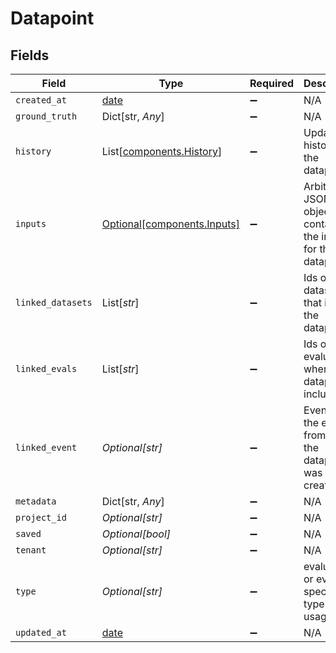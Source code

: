 # Datapoint


## Fields

| Field                                                                | Type                                                                 | Required                                                             | Description                                                          |
| -------------------------------------------------------------------- | -------------------------------------------------------------------- | -------------------------------------------------------------------- | -------------------------------------------------------------------- |
| `created_at`                                                         | [date](https://docs.python.org/3/library/datetime.html#date-objects) | :heavy_minus_sign:                                                   | N/A                                                                  |
| `ground_truth`                                                       | Dict[str, *Any*]                                                     | :heavy_minus_sign:                                                   | N/A                                                                  |
| `history`                                                            | List[[components.History](../../models/components/history.md)]       | :heavy_minus_sign:                                                   | Update history for the datapoint                                     |
| `inputs`                                                             | [Optional[components.Inputs]](../../models/components/inputs.md)     | :heavy_minus_sign:                                                   | Arbitrary JSON object containing the inputs for the datapoint        |
| `linked_datasets`                                                    | List[*str*]                                                          | :heavy_minus_sign:                                                   | Ids of all datasets that include the datapoint                       |
| `linked_evals`                                                       | List[*str*]                                                          | :heavy_minus_sign:                                                   | Ids of evaluations where the datapoint is included                   |
| `linked_event`                                                       | *Optional[str]*                                                      | :heavy_minus_sign:                                                   | Event id for the event from which the datapoint was created          |
| `metadata`                                                           | Dict[str, *Any*]                                                     | :heavy_minus_sign:                                                   | N/A                                                                  |
| `project_id`                                                         | *Optional[str]*                                                      | :heavy_minus_sign:                                                   | N/A                                                                  |
| `saved`                                                              | *Optional[bool]*                                                     | :heavy_minus_sign:                                                   | N/A                                                                  |
| `tenant`                                                             | *Optional[str]*                                                      | :heavy_minus_sign:                                                   | N/A                                                                  |
| `type`                                                               | *Optional[str]*                                                      | :heavy_minus_sign:                                                   | evaluation or event - specify the type of usage                      |
| `updated_at`                                                         | [date](https://docs.python.org/3/library/datetime.html#date-objects) | :heavy_minus_sign:                                                   | N/A                                                                  |